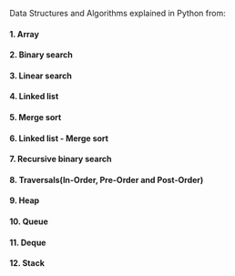 Data Structures and Algorithms explained in Python from:
#### 1. Array
#### 2. Binary search
#### 3. Linear search
#### 4. Linked list
#### 5. Merge sort
#### 6. Linked list - Merge sort
#### 7. Recursive binary search
#### 8. Traversals(In-Order, Pre-Order and Post-Order)
#### 9. Heap
#### 10. Queue
#### 11. Deque
#### 12. Stack
